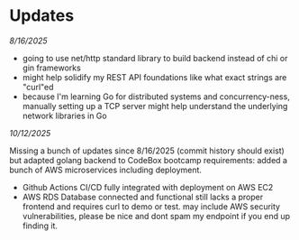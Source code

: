 # Updates

_8/16/2025_
- going to use net/http standard library to build backend instead of chi or gin frameworks
- might help solidify my REST API foundations like what exact strings are "curl"ed 
- because I'm learning Go for distributed systems and concurrency-ness, manually setting up a TCP server might help understand the underlying network libraries in Go

_10/12/2025_

Missing a bunch of updates since 8/16/2025 (commit history should exist) but adapted golang backend to CodeBox bootcamp requirements: added a bunch of AWS microservices including deployment.
- Github Actions CI/CD fully integrated with deployment on AWS EC2
- AWS RDS Database connected and functional
still lacks a proper frontend and requires curl to demo or test. may include AWS security vulnerabilities, please be nice and dont spam my endpoint if you end up finding it.
